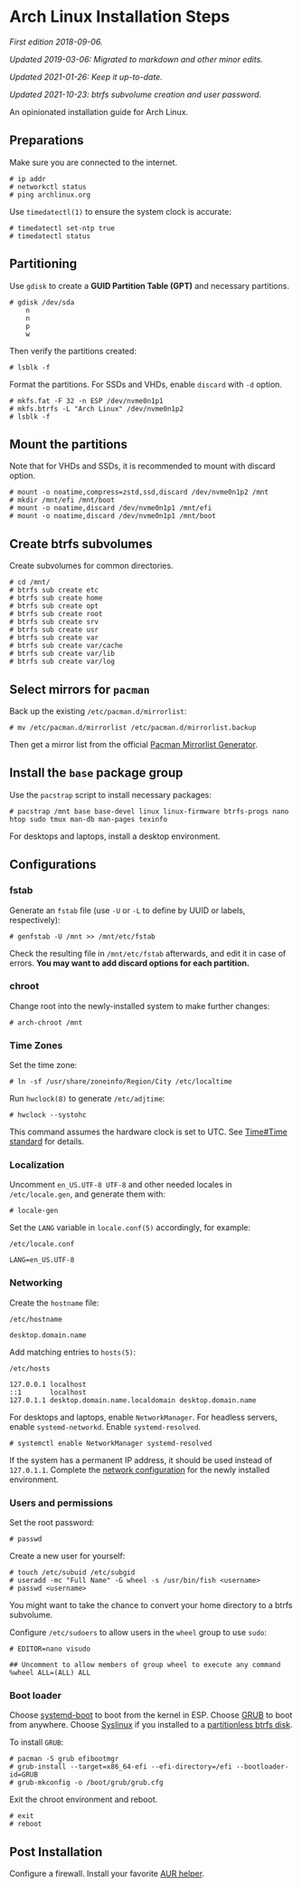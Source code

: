 # Arch Linux Installation Steps

*First edition 2018-09-06.*

*Updated 2019-03-06: Migrated to markdown and other minor edits.*

*Updated 2021-01-26: Keep it up-to-date.*

*Updated 2021-10-23: btrfs subvolume creation and user password.*

An opinionated installation guide for Arch Linux.

## Preparations

Make sure you are connected to the internet.

```console
# ip addr
# networkctl status
# ping archlinux.org
```

Use `timedatectl(1)` to ensure the system clock is accurate:
```console
# timedatectl set-ntp true
# timedatectl status
```

## Partitioning

Use `gdisk` to create a **GUID Partition Table (GPT)** and necessary partitions.

```console
# gdisk /dev/sda
    n
    n
    p
    w
```

Then verify the partitions created:

```console
# lsblk -f
```

Format the partitions. For SSDs and VHDs, enable `discard` with `-d` option.

```console
# mkfs.fat -F 32 -n ESP /dev/nvme0n1p1
# mkfs.btrfs -L "Arch Linux" /dev/nvme0n1p2
# lsblk -f
```

## Mount the partitions

Note that for VHDs and SSDs, it is recommended to mount with discard option.

```console
# mount -o noatime,compress=zstd,ssd,discard /dev/nvme0n1p2 /mnt
# mkdir /mnt/efi /mnt/boot
# mount -o noatime,discard /dev/nvme0n1p1 /mnt/efi
# mount -o noatime,discard /dev/nvme0n1p1 /mnt/boot
```

## Create btrfs subvolumes

Create subvolumes for common directories.

```console
# cd /mnt/
# btrfs sub create etc
# btrfs sub create home
# btrfs sub create opt
# btrfs sub create root
# btrfs sub create srv
# btrfs sub create usr
# btrfs sub create var
# btrfs sub create var/cache
# btrfs sub create var/lib
# btrfs sub create var/log
```

## Select mirrors for `pacman`

Back up the existing `/etc/pacman.d/mirrorlist`:

```console
# mv /etc/pacman.d/mirrorlist /etc/pacman.d/mirrorlist.backup
```

Then get a mirror list from the official [Pacman Mirrorlist Generator](https://www.archlinux.org/mirrorlist/).

## Install the `base` package group

Use the `pacstrap` script to install necessary packages:

```console
# pacstrap /mnt base base-devel linux linux-firmware btrfs-progs nano htop sudo tmux man-db man-pages texinfo
```

For desktops and laptops, install a desktop environment.

## Configurations

### fstab

Generate an `fstab` file (use `-U` or `-L` to define by UUID or labels, respectively):

```console
# genfstab -U /mnt >> /mnt/etc/fstab
```

Check the resulting file in `/mnt/etc/fstab` afterwards, and edit it in case of errors. **You may want to add discard options for each partition.**

### chroot

Change root into the newly-installed system to make further changes:
```console
# arch-chroot /mnt
```

### Time Zones
Set the time zone:

```console
# ln -sf /usr/share/zoneinfo/Region/City /etc/localtime
```

Run `hwclock(8)` to generate `/etc/adjtime`:

```console
# hwclock --systohc
```

This command assumes the hardware clock is set to UTC. See [Time#Time standard](https://wiki.archlinux.org/index.php/Time#Time_standard) for details.

### Localization

Uncomment `en_US.UTF-8 UTF-8` and other needed locales in `/etc/locale.gen`, and generate them with:

```console
# locale-gen
```

Set the `LANG` variable in `locale.conf(5)` accordingly, for example:

`/etc/locale.conf`
```console
LANG=en_US.UTF-8
```

### Networking

Create the `hostname` file:

`/etc/hostname`
```console
desktop.domain.name
```

Add matching entries to `hosts(5)`:

`/etc/hosts`
```
127.0.0.1 localhost
::1       localhost
127.0.1.1 desktop.domain.name.localdomain desktop.domain.name
```

For desktops and laptops, enable `NetworkManager`. For headless servers, enable `systemd-networkd`. Enable `systemd-resolved`.

```console
# systemctl enable NetworkManager systemd-resolved
```

If the system has a permanent IP address, it should be used instead of `127.0.1.1`.
Complete the [network configuration](https://wiki.archlinux.org/index.php/Network_configuration) for the newly installed environment.

### Users and permissions

Set the root password:

```console
# passwd
```

Create a new user for yourself:

```console
# touch /etc/subuid /etc/subgid
# useradd -mc "Full Name" -G wheel -s /usr/bin/fish <username>
# passwd <username>
```

You might want to take the chance to convert your home directory to a btrfs subvolume.

Configure `/etc/sudoers` to allow users in the `wheel` group to use `sudo`:

```console
# EDITOR=nano visudo
```

```
## Uncomment to allow members of group wheel to execute any command
%wheel ALL=(ALL) ALL
```

### Boot loader

Choose [systemd-boot](https://wiki.archlinux.org/index.php/Systemd-boot) to boot from the kernel in ESP. Choose [GRUB](https://wiki.archlinux.org/index.php/GRUB) to boot from anywhere. Choose [Syslinux](https://wiki.archlinux.org/index.php/Syslinux) if you installed to a [partitionless btrfs disk](https://wiki.archlinux.org/index.php/Btrfs#Partitionless_Btrfs_disk).

To install `GRUB`:

```console
# pacman -S grub efibootmgr
# grub-install --target=x86_64-efi --efi-directory=/efi --bootloader-id=GRUB
# grub-mkconfig -o /boot/grub/grub.cfg
```

Exit the chroot environment and reboot.

```console
# exit
# reboot
```

## Post Installation

Configure a firewall. Install your favorite [AUR helper](https://wiki.archlinux.org/index.php/AUR_helpers).

